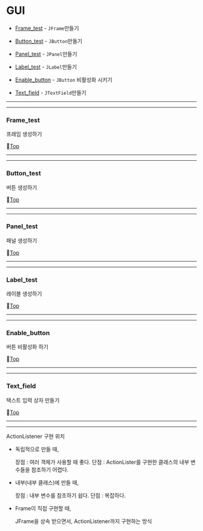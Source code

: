 # GUI

* [Frame_test](#frame_test) - ``JFrame``만들기


* [Button_test](#button_test) - ``JButton``만들기


* [Panel_test](#panel_test) - ``JPanel``만들기


* [Label_test](#label_test) - ``JLabel``만들기


* [Enable_button](#enable_button) - ``JButton`` 비활성화 시키기


* [Text_field](#text_field) - ``JTextField``만들기

---
---

### Frame_test

프래임 생성하기

:camel:[Top](#gui)

---
---

### Button_test

버튼 생성하기

:camel:[Top](#gui)

---
---

### Panel_test

패널 생성하기

:camel:[Top](#gui)

---
---

### Label_test

레이블 생성하기

:camel:[Top](#gui)

---
---

### Enable_button

버튼 비활성화 하기

:camel:[Top](#gui)

---
---

### Text_field

택스트 입력 상자 만들기

:camel:[Top](#gui)

---
---

ActionListener 구현 위치 

* 독립적으로 만들 때,
	
	장점 : 여러 객체가 사용할 때 좋다.
	단점 : ActionLister를 구현한 클래스의 내부 변수들을 참조하기 어렵다.
	
* 내부(내부 클래스)에 만들 때,

	장점 : 내부 변수를 참조하기 쉽다.
	단점 : 복잡하다.
	
* Frame이 직접 구현할 때,

	JFrame을 상속 받으면서, ActionListener까지 구현하는 방식
		